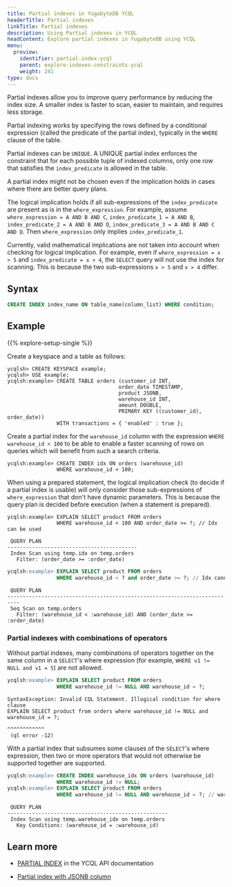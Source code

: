```yaml
---
title: Partial indexes in YugabyteDB YCQL
headerTitle: Partial indexes
linkTitle: Partial indexes
description: Using Partial indexes in YCQL
headContent: Explore partial indexes in YugabyteDB using YCQL
menu:
  preview:
    identifier: partial-index-ycql
    parent: explore-indexes-constraints-ycql
    weight: 241
type: docs
---
```


Partial indexes allow you to improve query performance by reducing the index size. A smaller index is faster to scan, easier to maintain, and requires less storage.

Partial indexing works by specifying the rows defined by a conditional expression (called the predicate of the partial index), typically in the `WHERE` clause of the table.

Partial indexes can be `UNIQUE`. A UNIQUE partial index enforces the constraint that for each possible tuple of indexed columns, only one row that satisfies the `index_predicate` is allowed in the table.

A partial index might not be chosen even if the implication holds in cases where there are better query plans.

The logical implication holds if all sub-expressions of the `index_predicate` are present as is in the `where_expression`. For example, assume `where_expression = A AND B AND C`, `index_predicate_1 = A AND B`, `index_predicate_2 = A AND B AND D`, `index_predicate_3 = A AND B AND C AND D`. Then `where_expression` only implies `index_predicate_1`.

Currently, valid mathematical implications are not taken into account when checking for logical implication. For example, even if `where_expression = x > 5` and `index_predicate = x > 4`, the `SELECT` query will not use the index for scanning. This is because the two sub-expressions `x > 5` and `x > 4` differ.

## Syntax

```sql
CREATE INDEX index_name ON table_name(column_list) WHERE condition;
```

## Example

{{% explore-setup-single %}}

Create a keyspace and a table as follows:

```cql
ycqlsh> CREATE KEYSPACE example;
ycqlsh> USE example;
ycqlsh:example> CREATE TABLE orders (customer_id INT,
                                    order_date TIMESTAMP,
                                    product JSONB,
                                    warehouse_id INT,
                                    amount DOUBLE,
                                    PRIMARY KEY ((customer_id), order_date))
                WITH transactions = { 'enabled' : true };
```

Create a partial index for the `warehouse_id` column with the expression `WHERE warehouse_id < 100` to be able to enable a faster scanning of rows on queries which will benefit from such a search criteria.

```cql
ycqlsh:example> CREATE INDEX idx ON orders (warehouse_id)
                WHERE warehouse_id < 100;
```

When using a prepared statement, the logical implication check (to decide if a partial index is usable) will only consider those sub-expressions of `where_expression` that don't have dynamic parameters. This is because the query plan is decided before execution (when a statement is prepared).

```cql
ycqlsh:example> EXPLAIN SELECT product FROM orders
                WHERE warehouse_id < 100 AND order_date >= ?; // Idx can be used
```

```output
 QUERY PLAN
------------------------------------------
 Index Scan using temp.idx on temp.orders
   Filter: (order_date >= :order_date)

```

```sql
ycqlsh:example> EXPLAIN SELECT product FROM orders
                WHERE warehouse_id < ? and order_date >= ?; // Idx cannot be used
```

```output
 QUERY PLAN
--------------------------------------------------------------------------
 Seq Scan on temp.orders
   Filter: (warehouse_id < :warehouse_id) AND (order_date >= :order_date)
```

### Partial indexes with combinations of operators

Without partial indexes, many combinations of operators together on the same column in a `SELECT`'s where expression (for example, `WHERE v1 != NULL and v1 = 5`) are not allowed.

```sql
ycqlsh:example> EXPLAIN SELECT product FROM orders
                WHERE warehouse_id != NULL AND warehouse_id = ?;
```

```output
SyntaxException: Invalid CQL Statement. Illogical condition for where clause
EXPLAIN SELECT product from orders where warehouse_id != NULL and warehouse_id = ?;
                                                                  ^^^^^^^^^^^^
 (ql error -12)
```

With a partial index that subsumes some clauses of the `SELECT`'s where expression, then two or more operators that would not otherwise be supported together are supported.

```sql
ycqlsh:example> CREATE INDEX warehouse_idx ON orders (warehouse_id)
                WHERE warehouse_id != NULL;
ycqlsh:example> EXPLAIN SELECT product FROM orders
                WHERE warehouse_id != NULL AND warehouse_id = ?; // warehouse_idx can be used
```

```output
 QUERY PLAN
----------------------------------------------------
 Index Scan using temp.warehouse_idx on temp.orders
   Key Conditions: (warehouse_id = :warehouse_id)
```

## Learn more

- [PARTIAL INDEX](../../../../api/ycql/ddl_create_index/#partial-index) in the YCQL API documentation

- [Partial index with JSONB column](../secondary-indexes-with-jsonb-ycql/#partial-index)
